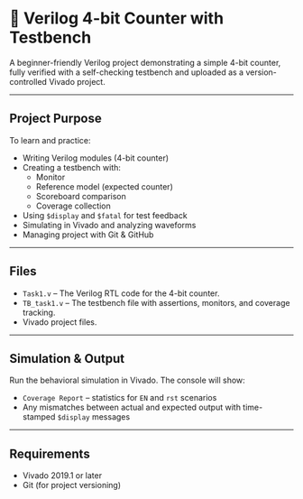 # 🔢 Verilog 4-bit Counter with Testbench

A beginner-friendly Verilog project demonstrating a simple 4-bit counter, fully verified with a self-checking testbench and uploaded as a version-controlled Vivado project.

---

## Project Purpose  
To learn and practice:
- Writing Verilog modules (4-bit counter)
- Creating a testbench with:
  - Monitor
  - Reference model (expected counter)
  - Scoreboard comparison
  - Coverage collection
- Using `$display` and `$fatal` for test feedback
- Simulating in Vivado and analyzing waveforms
- Managing project with Git & GitHub

---

## Files
- `Task1.v` – The Verilog RTL code for the 4-bit counter.
- `TB_task1.v` – The testbench file with assertions, monitors, and coverage tracking.
- Vivado project files.

---

## Simulation & Output
Run the behavioral simulation in Vivado. The console will show:
- `Coverage Report` – statistics for `EN` and `rst` scenarios
- Any mismatches between actual and expected output with time-stamped `$display` messages

---

## Requirements
- Vivado 2019.1 or later
- Git (for project versioning)
